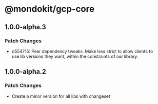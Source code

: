 # @mondokit/gcp-core

## 1.0.0-alpha.3

### Patch Changes

- d554715: Peer dependency tweaks. Make less strict to allow clients to use lib versions they want, within the constraints of our library.

## 1.0.0-alpha.2

### Patch Changes

- Create a minor version for all libs with changeset
